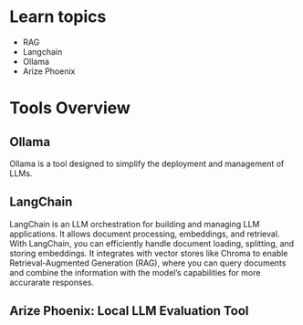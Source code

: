 # Learn topics
- RAG
- Langchain
- Ollama
- Arize Phoenix


# Tools Overview

## Ollama
Ollama is a tool designed to simplify the deployment and management of LLMs.

## LangChain
LangChain is an LLM orchestration for building and managing LLM applications. It allows document processing, embeddings, and retrieval. With LangChain, you can efficiently handle document loading, splitting, and storing embeddings. It integrates with vector stores like Chroma to enable Retrieval-Augmented Generation (RAG), where you can query documents and combine the information with the model’s capabilities for more accurarate responses.

## Arize Phoenix: Local LLM Evaluation Tool

